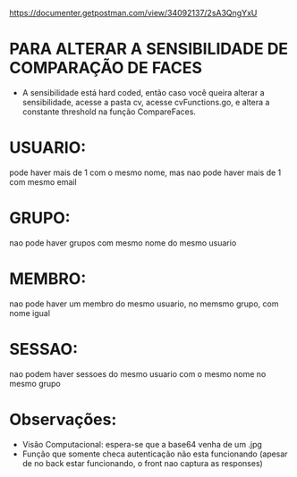 https://documenter.getpostman.com/view/34092137/2sA3QngYxU

# PARA ALTERAR A SENSIBILIDADE DE COMPARAÇÃO DE FACES

- A sensibilidade está hard coded, então caso você queira alterar a sensibilidade, acesse a pasta cv,
acesse cvFunctions.go, e altera a constante threshold na função CompareFaces.

# USUARIO:

pode haver mais de 1 com o mesmo nome, mas nao pode haver mais de 1 com mesmo email

# GRUPO:

nao pode haver grupos com mesmo nome do mesmo usuario

# MEMBRO:

nao pode haver um membro do mesmo usuario, no memsmo grupo, com nome igual

# SESSAO: 

nao podem haver sessoes do mesmo usuario com o mesmo nome no mesmo grupo

# Observações:

- Visão Computacional: espera-se que a base64 venha de um .jpg
- Função que somente checa autenticação não esta funcionando (apesar de no back estar funcionando, o front nao captura as responses)

